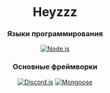 <h1 align="center">Heyzzz<br></h1>
<h3 align="center">Языки программирования<br></h3>
<p align="center"> <a target="_blank" href="https://nodejs.org/ru"><img alt="Node.js" src="https://img.shields.io/badge/-Node.js-262626?style=for-the-badge"></a></p>
<h3 align="center">Основные фреймворки</h3>
<p align="center">
  <a target="_blank" href="https://www.npmjs.com/package/discord.js"><img alt="Discord.js" src="https://img.shields.io/badge/-Discord.js-262626?style=for-the-badge"></a>
  <a target="_blank" href="https://www.npmjs.com/package/mongoose"><img alt="Mongoose" src="https://img.shields.io/badge/-Mongoose-262626?style=for-the-badge"></a>
</p>
